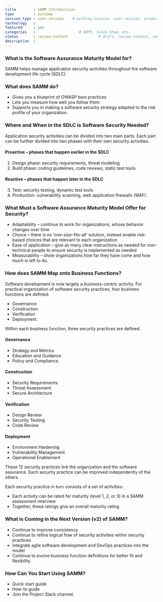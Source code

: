 ```yaml
---
title        : SAMM Introduction
type         : outcome
session_type : user-session    # working-session, user-session, product-sesssion
technology   :
featured     : yes
categories   :                    # GDPR, Juice Shop, etc.
status       : review-content              # draft, review-content, done
description  :
---
```




### What is the Software Assurance Maturity Model for?
SAMM helps manage application security activities throughout the software development life cycle (SDLC).

### What does SAMM do?
-	Gives you a blueprint of OWASP best practices
-	Lets you measure how well you follow them
-	Supports you in making a software security strategy adapted to the risk profile of your organization.

### Where and When in the SDLC is Software Security Needed?

Application security activities can be divided into two main parts. Each part can be further divided into two phases with their own security activities.

#### Proactive – phases that happen earlier in the SDLC
1.	Design phase: security requirements, threat modeling
2.	Build phase:  coding guidelines, code reviews, static test tools.

#### Reactive – phases that happen later in the SDLC
3.	Test: security testing, dynamic test tools
4.	Production: vulnerability scanning, web application firewalls (WAF).

### What Must a Software Assurance Maturity Model Offer for Security?
-	Adaptability – continue to work for organizations, whose behavior changes over time
-	Choice – there is no ‘one-size-fits-all’ solution, instead enable risk-based choices that are relevant to each organization
-	Ease of application – give as many clear instructions as needed for non-technical people to ensure security is implemented as needed
-	Measurability – show organizations how far they have come and how much is left to do.


### How does SAMM Map onto Business Functions?

Software development is now largely a business-centric activity. For practical organization of software security practices, four business functions are defined:
-	Governance
-	Construction
-	Verification
-	Deployment.


Within each business function, three security practices are defined.

#### Governance
-	Strategy and Metrics
-	Education and Guidance
-	Policy and Compliance.

#### Construction
-	Security Requirements
-	Threat Assessment
-	Secure Architecture

#### Verification
-	Design Review
-	Security Testing
-	Code Review

#### Deployment
-	Environment Hardening
-	Vulnerability Management
-	Operational Enablement

These 12 security practices link the organization and the software assurance. Each security practice can be improved independently of the others.

Each security practice in turn consists of a set of activities:
-	Each activity can be rated for maturity (level 1, 2, or 3) in a SAMM assessment interview
-	Together, these ratings give an overall maturity rating.

### What is Coming in the Next Version (v2) of SAMM?
-	Continue to improve consistency
-	Continue to refine logical flow of security activities within security practices
-	Integrate agile software development and DevOps practices into the model
-	Continue to evolve business function definitions for better fit and flexibility.

### How Can You Start Using SAMM?
-	Quick start guide
-	How-to guide
-	Join the Project Slack channel.
